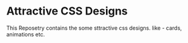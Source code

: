 # Attractive CSS Designs

This Reposetry contains the some sttractive css designs. like - cards, animations etc.
